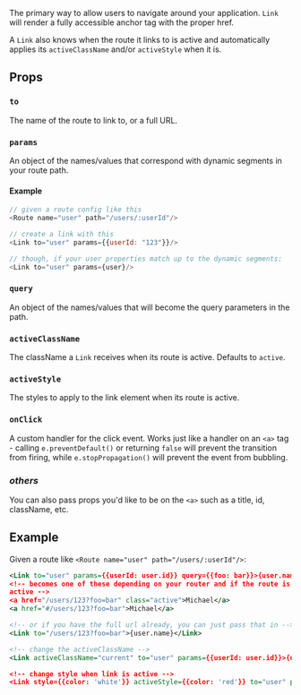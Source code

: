 The primary way to allow users to navigate around your application.
`Link` will render a fully accessible anchor tag with the proper href.

A `Link` also knows when the route it links to is active and automatically
applies its `activeClassName` and/or `activeStyle` when it is.

Props
-----

### `to`

The name of the route to link to, or a full URL.

### `params`

An object of the names/values that correspond with dynamic segments in your route path.

#### Example

```js
// given a route config like this
<Route name="user" path="/users/:userId"/>

// create a link with this
<Link to="user" params={{userId: "123"}}/>

// though, if your user properties match up to the dynamic segments:
<Link to="user" params={user}/>
```

### `query`

An object of the names/values that will become the query parameters in
the path.

### `activeClassName`

The className a `Link` receives when its route is active. Defaults to `active`.

### `activeStyle`

The styles to apply to the link element when its route is active.

### `onClick`

A custom handler for the click event. Works just like a handler on an `<a>`
tag - calling `e.preventDefault()` or returning `false` will prevent the
transition from firing, while `e.stopPropagation()` will prevent the event
from bubbling.

### *others*

You can also pass props you'd like to be on the `<a>` such as a title, id, className, etc.

Example
-------

Given a route like `<Route name="user" path="/users/:userId"/>`:

```xml
<Link to="user" params={{userId: user.id}} query={{foo: bar}}>{user.name}</Link>
<!-- becomes one of these depending on your router and if the route is
active -->
<a href="/users/123?foo=bar" class="active">Michael</a>
<a href="#/users/123?foo=bar">Michael</a>

<!-- or if you have the full url already, you can just pass that in -->
<Link to="/users/123?foo=bar">{user.name}</Link>

<!-- change the activeClassName -->
<Link activeClassName="current" to="user" params={{userId: user.id}}>{user.name}</Link>

<!-- change style when link is active -->
<Link style={{color: 'white'}} activeStyle={{color: 'red'}} to="user" params={{userId: user.id}} query={{foo: bar}}>{user.name}</Link>
```
